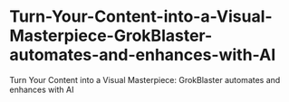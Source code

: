 # Turn-Your-Content-into-a-Visual-Masterpiece-GrokBlaster-automates-and-enhances-with-AI
Turn Your Content into a Visual Masterpiece: GrokBlaster automates and enhances with AI
